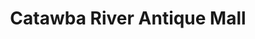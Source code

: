 ---
title: "Catawba River Antique Mall"
url: /belmont/catawba-river-antique-mall/
shop: antiques
---